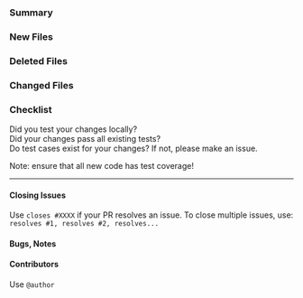 ### Summary

<!-- Summarize this PR here! -->


### New Files

<!-- None OR list all newly added files -->

### Deleted Files

<!-- None OR list all deleted files -->

### Changed Files

<!-- None OR list all changed files -->

### Checklist

<!-- If your changes don't affect working code, delete all checkboxes and write N/A -->

Did you test your changes locally?  
Did your changes pass all existing tests?  
Do test cases exist for your changes? If not, please make an issue.

Note: ensure that all new code has test coverage! 

----

#### Closing Issues

Use `closes #XXXX` if your PR resolves an issue.
To close multiple issues, use: `resolves #1, resolves #2, resolves...`


#### Bugs, Notes

<!-- Need help with something? Use the 'Help Wanted' tag and write a short summary of what the problem is --> 
<!-- If there's a bug you can't fix, make an issue and use the 'Help wanted' and 'bug' tags! --> 

#### Contributors

Use `@author`
